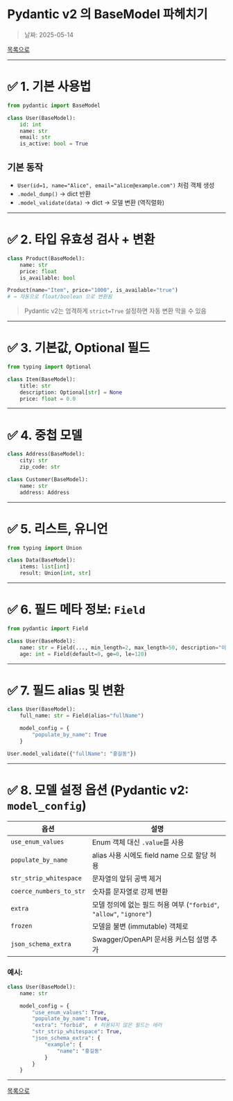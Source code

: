 # Pydantic v2 의 BaseModel 파헤치기

> 날짜: 2025-05-14

[목록으로](https://shiwoo-park.github.io/blog)

---

# ✅ 1. 기본 사용법

```python
from pydantic import BaseModel

class User(BaseModel):
    id: int
    name: str
    email: str
    is_active: bool = True
```

## 기본 동작

- `User(id=1, name="Alice", email="alice@example.com")` 처럼 객체 생성
- `.model_dump()` → dict 반환
- `.model_validate(data)` → dict → 모델 변환 (역직렬화)

---

# ✅ 2. 타입 유효성 검사 + 변환

```python
class Product(BaseModel):
    name: str
    price: float
    is_available: bool
```

```python
Product(name="Item", price="1000", is_available="true")
# → 자동으로 float/boolean 으로 변환됨
```

> Pydantic v2는 엄격하게 `strict=True` 설정하면 자동 변환 막을 수 있음

---

# ✅ 3. 기본값, Optional 필드

```python
from typing import Optional

class Item(BaseModel):
    title: str
    description: Optional[str] = None
    price: float = 0.0
```

---

# ✅ 4. 중첩 모델

```python
class Address(BaseModel):
    city: str
    zip_code: str

class Customer(BaseModel):
    name: str
    address: Address
```

---

# ✅ 5. 리스트, 유니언

```python
from typing import Union

class Data(BaseModel):
    items: list[int]
    result: Union[int, str]
```

---

# ✅ 6. 필드 메타 정보: `Field`

```python
from pydantic import Field

class User(BaseModel):
    name: str = Field(..., min_length=2, max_length=50, description="이름")
    age: int = Field(default=0, ge=0, le=120)
```

---

# ✅ 7. 필드 alias 및 변환

```python
class User(BaseModel):
    full_name: str = Field(alias="fullName")

    model_config = {
        "populate_by_name": True
    }

User.model_validate({"fullName": "홍길동"})
```

---

# ✅ 8. 모델 설정 옵션 (Pydantic v2: `model_config`)

| 옵션                    | 설명                                                                |
| ----------------------- | ------------------------------------------------------------------- |
| `use_enum_values`       | Enum 객체 대신 `.value`를 사용                                      |
| `populate_by_name`      | alias 사용 시에도 field name 으로 할당 허용                         |
| `str_strip_whitespace`  | 문자열의 앞뒤 공백 제거                                             |
| `coerce_numbers_to_str` | 숫자를 문자열로 강제 변환                                           |
| `extra`                 | 모델 정의에 없는 필드 허용 여부 (`"forbid"`, `"allow"`, `"ignore"`) |
| `frozen`                | 모델을 불변 (immutable) 객체로                                      |
| `json_schema_extra`     | Swagger/OpenAPI 문서용 커스텀 설명 추가                             |

### 예시:

```python
class User(BaseModel):
    name: str

    model_config = {
        "use_enum_values": True,
        "populate_by_name": True,
        "extra": "forbid",  # 허용되지 않은 필드는 에러
        "str_strip_whitespace": True,
        "json_schema_extra": {
            "example": {
                "name": "홍길동"
            }
        }
    }
```


---

[목록으로](https://shiwoo-park.github.io/blog)
